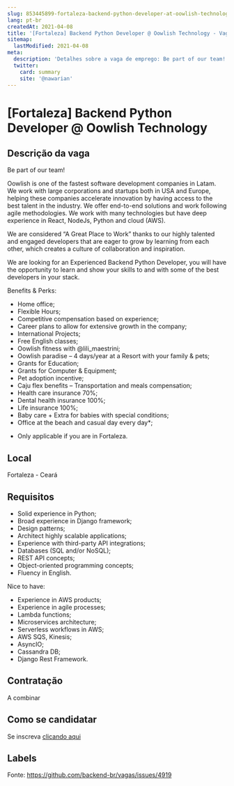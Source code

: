 ```yaml
---
slug: 853445899-fortaleza-backend-python-developer-at-oowlish-technology
lang: pt-br
createdAt: 2021-04-08
title: '[Fortaleza] Backend Python Developer @ Oowlish Technology - Vaga de Emprego'
sitemap:
  lastModified: 2021-04-08
meta:
  description: 'Detalhes sobre a vaga de emprego: Be part of our team! Oowlish is one of the fastest software development companies in Latam. We work with large corporations and startups both in USA and Europe, helping these companies accelerate innovation by having access to the best talent in the industry. We offer end-to-end solutions and work following agile methodologies. We work with many technologies but have deep experience in React, NodeJs, Python and cloud (AWS). We are considered “A Great Place to Work” thanks to our highly talented and engaged developers that are eager to grow by learning from each other, which creates a culture of collaboration and inspiration. We are looking for an Experienced Backend Python Developer, you will have the opportunity to learn and show your skills to and with some of the best developers in your stack. Benefits & Perks: - Home office; - Flexible Hours; - Competitive compensation based on experience; - Career plans to allow for extensive growth in the company; - International Projects; - Free English classes; - Oowlish fitness with @lili_maestrini; - Oowlish paradise – 4 days/year at a Resort with your family & pets; - Grants for Education; - Grants for Computer & Equipment; - Pet adoption incentive; - Caju flex benefits – Transportation and meals compensation; - Health care insurance 70%; - Dental health insurance 100%; - Life insurance 100%; - Baby care + Extra for babies with special conditions; - Office at the beach and casual day every day*; * Only applicable if you are in Fortaleza.'
  twitter:
    card: summary
    site: '@nawarian'
---
```


# [Fortaleza] Backend Python Developer @ Oowlish Technology

## Descrição da vaga

Be part of our team!

Oowlish is one of the fastest software development companies in Latam. We work with large corporations and startups both in USA and Europe, helping these companies accelerate innovation by having access to the best talent in the industry. We offer end-to-end solutions and work following agile methodologies. We work with many technologies but have deep experience in React, NodeJs, Python and cloud (AWS).

We are considered “A Great Place to Work” thanks to our highly talented and engaged developers that are eager to grow by learning from each other, which creates a culture of collaboration and inspiration.

We are looking for an Experienced Backend Python Developer, you will have the opportunity to learn and show your skills to and with some of the best developers in your stack.

Benefits & Perks:
- Home office;
- Flexible Hours;
- Competitive compensation based on experience;
- Career plans to allow for extensive growth in the company;
- International Projects;
- Free English classes;
- Oowlish fitness with @lili_maestrini;
- Oowlish paradise – 4 days/year at a Resort with your family & pets;
- Grants for Education;
- Grants for Computer & Equipment;
- Pet adoption incentive;
- Caju flex benefits – Transportation and meals compensation;
- Health care insurance 70%;
- Dental health insurance 100%;
- Life insurance 100%;
- Baby care + Extra for babies with special conditions;
- Office at the beach and casual day every day*;
* Only applicable if you are in Fortaleza.

## Local

Fortaleza - Ceará

## Requisitos

- Solid experience in Python;
- Broad experience in Django framework;
- Design patterns;
- Architect highly scalable applications;
- Experience with third-party API integrations;
- Databases (SQL and/or NoSQL);
- REST API concepts;
- Object-oriented programming concepts;
- Fluency in English.

Nice to have:
- Experience in AWS products;
- Experience in agile processes;
- Lambda functions;
- Microservices architecture;
- Serverless workflows in AWS;
- AWS SQS, Kinesis;
- AsyncIO;
- Cassandra DB;
- Django Rest Framework.

## Contratação

A combinar

## Como se candidatar

Se inscreva [clicando aqui](https://www.pyjobs.com.br/job/2385)

## Labels



Fonte: https://github.com/backend-br/vagas/issues/4919